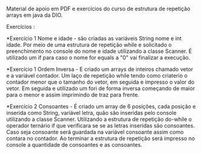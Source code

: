 Material de apoio em PDF  e exercícios do curso de estrutura de repetição arrays em java da DIO.

Exercícios :

*Exercício 1 Nome e idade - são criadas as variáveis String nome e int idade. Por meio de uma estrutura de repetição while e solicitado o preenchimento no console do nome e idade utilizando a classe Scanner. É utilizado um if para caso o nome for equals a "0" vai finalizar a execução.

*Exercício 1 Ordem Inversa - E criado um arrays de inteiros chamado vetor e a variável contador. Um laço de repetição while tendo como criaterio o contador menor que o tamanho do vetor, em seguida e impresso o valor do vetor. Em seguida e utilizado um fori  de forma inversa começando de maior para o menor e assim imprimindo de traz para frente.

*Exercício 2 Consoantes - É criado um array de 6 posições, cada posição e inserida como String,  variável letra, quão são inseridas pelo console utilizando a classe Scanner. Utilizando a estrutura de repetição do-while o operador ternário if que verificara se se as letras inseridas são consoantes. Caso seja consoante será guardada na variável consoante assim como contara no contador. Ao terminar a estrutura de repetição será impresso no console a quantidade de consoantes e as consoantes.